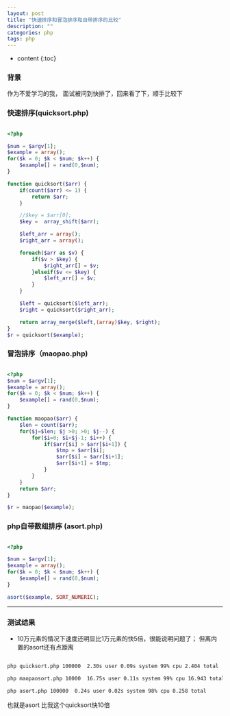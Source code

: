 ```yaml
---
layout: post
title: "快速排序和冒泡排序和自带排序的比较"
description: ""
categories: php 
tags: php
---
```


* content
{:toc}

### 背景

作为不爱学习的我， 面试被问到快排了，回来看了下，顺手比较下

### 快速排序(quicksort.php)

```php

<?php

$num = $argv[1];
$example = array();
for($k = 0; $k < $num; $k++) {
    $example[] = rand(0,$num);
}

function quicksort($arr) {
    if(count($arr) <= 1) {
        return $arr;
    }

    //$key = $arr[0];
    $key =  array_shift($arr);

    $left_arr = array();
    $right_arr = array();

    foreach($arr as $v) {
        if($v > $key) {
            $right_arr[] = $v;
        }elseif($v <= $key) {
            $left_arr[] = $v;
        }
    }

    $left = quicksort($left_arr);
    $right = quicksort($right_arr);

    return array_merge($left,(array)$key, $right);
}
$r = quicksort($example);


```



### 冒泡排序（maopao.php)

```php

<?php
$num = $argv[1];
$example = array();
for($k = 0; $k < $num; $k++) {
    $example[] = rand(0,$num);
}

function maopao($arr) {
    $len = count($arr);
    for($j=$len; $j >0; >0; $j--) {
        for($i=0; $i<$j-1; $i++) {
            if($arr[$i] > $arr[$i+1]) {
                $tmp = $arr[$i];
                $arr[$i] = $arr[$i+1];
                $arr[$i+1] = $tmp;
            }
        }
    }
    return $arr;
}

$r = maopao($example);

```

### php自带数组排序 (asort.php)

```php

<?php

$num = $argv[1];
$example = array();
for($k = 0; $k < $num; $k++) {
    $example[] = rand(0,$num);
}

asort($example, SORT_NUMERIC);

```

---


### 测试结果

- 10万元素的情况下速度还明显比1万元素的快5倍，很能说明问题了； 但离内置的asort还有点距离

```sh

php quicksort.php 100000  2.30s user 0.09s system 99% cpu 2.404 total

php maopaosort.php 10000  16.75s user 0.11s system 99% cpu 16.943 total

php asort.php 100000  0.24s user 0.02s system 98% cpu 0.258 total

```

也就是asort 比我这个quicksort快10倍

